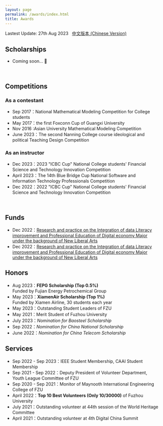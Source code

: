 ```yaml
---
layout: page
permalink: /awards/index.html
title: Awards
---
```


Lastest Update: 27th Aug 2023 &nbsp; [中文版本 (Chinese Version)](https://caihanlin.com/file/awards-zh/)

## Scholarships

- Coming soon... 🚀

<br>

## Competitions

### As a contestant

- Sep 2017：National Mathematical Modeling Competition for College students
- May 2017：the first Foxconn Cup of Guangxi University
- Nov 2016 :Asian University Mathematical Modeling Competition 
- June 2023：The second Nanning College course ideological and political Teaching Design Competition

### As an instructor

- Dec 2023：2023 "ICBC Cup" National College students' Financial Science and Technology Innovation Competition
- April 2023：The 14th Blue Bridge Cup National Software and Information Technology Professionals Competition
- Dec 2022：2022 "ICBC Cup" National College students' Financial Science and Technology Innovation Competition

<br>

## Funds
- Dec 2022：[Research and practice on the Integration of data Literacy improvement and Professional Education of Digital economy Major under the background of New Liberal Arts](http://jyt.gxzf.gov.cn/zfxxgk/fdzdgknr/tzgg_58179/P020230615363349227536.pdf)
- Dec 2022：[Research and practice on the Integration of data Literacy improvement and Professional Education of Digital economy Major under the background of New Liberal Arts](http://jyt.gxzf.gov.cn/zfxxgk/fdzdgknr/tzgg_58179/t16661321.shtml)


## Honors

- Aug 2023：**FEPG Scholarship (Top 0.5%)**<br>Funded by Fujian Energy Petrochemical Group
- May 2023：**XiamenAir Scholarship (Top 1%)**<br>Funded by Xiamen Airline, 30 students each year
- May 2023：Outstanding Student Leaders of FZU
- May 2021：Merit Student of Fuzhou University
- July 2023：*Nomination for Baosteel Scholarship*
- Sep 2022：*Nomination for China National Scholarship*
- June 2022：*Nomination for China Telecom Scholarship*<br>

## Services

- Sep 2022 - Sep 2023：IEEE Student Membership, CAAI Student Membership
- Sep 2021 - Sep 2022：Deputy President of Volunteer Department, Youth League Committee of FZU
- Sep 2020 - Sep 2021：Monitor of Maynooth International Engineering College of FZU
- April 2022：**Top 10 Best Volunteers (Only 10/30000)** of Fuzhou University
- July 2021：Outstanding volunteer at 44th session of the World Heritage Committee
- April 2021：Outstanding volunteer at 4th Digital China Summit<br>
